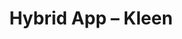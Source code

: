 ---
title: "Hybrid App &ndash; Kleen"
slug : kleen
description: "Opdracht: bedenk, ontwerp en programmeer een Hybrid App dat het ecologische, economische en sociaal probleem van zwerfvuil en sluikstorten kan helpen oplossen."
tags:
  - name: PHP
  - name: MySQL
  - name: Symfony
  - name: Ionic
type: intern
members:
    - name : Nicolas Van Hecke
      major: Multimediaproductie
      minor: New Media Development
      academic-year: 3de jaar
thumbnail:
    url: thumb_800x400.png
    alt: ""
    height: 1
    width: 2
    text-color: "498FE2"
    background-color: "d4d7d9"
media:
    - url : detail1_VanHeckeNicolas.png
      type: image
    - url : detail2_VanHeckeNicolas.png
      type: image
    - url : detail3_VanHeckeNicolas.png
      type: image
created: 20/01/2017
order: 12
---